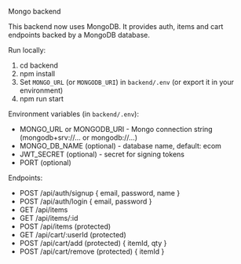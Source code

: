 Mongo backend

This backend now uses MongoDB. It provides auth, items and cart endpoints backed by a MongoDB database.

Run locally:

1. cd backend
2. npm install
3. Set `MONGO_URL` (or `MONGODB_URI`) in `backend/.env` (or export it in your environment)
4. npm run start

Environment variables (in `backend/.env`):
- MONGO_URL or MONGODB_URI - Mongo connection string (mongodb+srv://... or mongodb://...)
- MONGO_DB_NAME (optional) - database name, default: ecom
- JWT_SECRET (optional) - secret for signing tokens
- PORT (optional)

Endpoints:
- POST /api/auth/signup { email, password, name }
- POST /api/auth/login { email, password }
- GET /api/items
- GET /api/items/:id
- POST /api/items (protected)
- GET /api/cart/:userId (protected)
- POST /api/cart/add (protected) { itemId, qty }
- POST /api/cart/remove (protected) { itemId }
